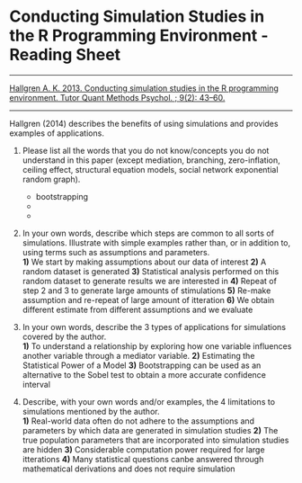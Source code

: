 # Conducting Simulation Studies in the R Programming Environment - Reading Sheet

***
[Hallgren A. K. 2013. Conducting simulation studies in the R programming environment. Tutor Quant Methods Psychol. ; 9(2): 43–60.](https://doi.org/10.20982/tqmp.09.2.p043) 

***

Hallgren (2014) describes the benefits of using simulations and provides examples of applications.

1)	Please list all the words that you do not know/concepts you do not understand in this paper (except mediation, branching, zero-inflation, ceiling effect, structural equation models, social network exponential random graph).  
    *  bootstrapping
    *  
    *  

2) In your own words, describe which steps are common to all sorts of simulations. Illustrate with simple examples rather than, or in addition to, using terms such as assumptions and parameters.    
**1)**  We start by making assumptions about our data of interest
**2)**  A random dataset is generated
**3)**  Statistical analysis performed on this random dataset to generate results we are interested in
**4)**  Repeat of step 2 and 3 to generate large amounts of stimulations
**5)**  Re-make assumption and re-repeat of large amount of itteration
**6)**  We obtain different estimate from different assumptions and we evaluate



3)	In your own words, describe the 3 types of applications for simulations covered by the author.  
**1)**  To understand a relationship by exploring how one variable influences another variable through a mediator variable.
**2)**  Estimating the Statistical Power of a Model 
**3)**  Bootstrapping can be used as an alternative to the Sobel test to obtain a more accurate confidence interval

4)	Describe, with your own words and/or examples, the 4 limitations to simulations mentioned by the author.  
**1)** Real-world data often do not adhere to the assumptions and parameters by which data are generated in simulation studies
**2)** The true population parameters that are incorporated into simulation studies are hidden
**3)** Considerable computation power required for large itterations
**4)** Many statistical questions canbe answered through mathematical derivations and does not require simulation

